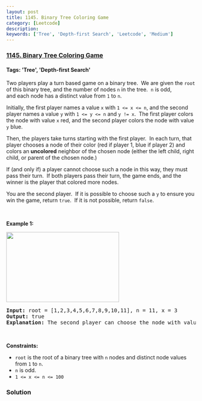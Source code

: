 ```yaml
---
layout: post
title: 1145. Binary Tree Coloring Game
category: [Leetcode]
description: 
keywords: ['Tree', 'Depth-first Search', 'Leetcode', 'Medium']
---
```

### [1145. Binary Tree Coloring Game](https://leetcode.com/problems/binary-tree-coloring-game)

#### Tags: 'Tree', 'Depth-first Search'

<div class="content__u3I1 question-content__JfgR"><div><p>Two players play a turn based game on a binary tree.  We are given the <code>root</code> of this binary tree, and the number of nodes <code>n</code> in the tree.  <code>n</code> is odd, and each node has a distinct value from <code>1</code> to <code>n</code>.</p>
<p>Initially, the first player names a value <code>x</code> with <code>1 &lt;= x &lt;= n</code>, and the second player names a value <code>y</code> with <code>1 &lt;= y &lt;= n</code> and <code>y != x</code>.  The first player colors the node with value <code>x</code> red, and the second player colors the node with value <code>y</code> blue.</p>
<p>Then, the players take turns starting with the first player.  In each turn, that player chooses a node of their color (red if player 1, blue if player 2) and colors an <strong>uncolored</strong> neighbor of the chosen node (either the left child, right child, or parent of the chosen node.)</p>
<p>If (and only if) a player cannot choose such a node in this way, they must pass their turn.  If both players pass their turn, the game ends, and the winner is the player that colored more nodes.</p>
<p>You are the second player.  If it is possible to choose such a <code>y</code> to ensure you win the game, return <code>true</code>.  If it is not possible, return <code>false</code>.</p>
<p> </p>
<p><strong>Example 1:</strong></p>
<img alt="" src="https://assets.leetcode.com/uploads/2019/08/01/1480-binary-tree-coloring-game.png" style="width: 300px; height: 186px;"/>
<pre><strong>Input:</strong> root = [1,2,3,4,5,6,7,8,9,10,11], n = 11, x = 3
<strong>Output:</strong> true
<strong>Explanation: </strong>The second player can choose the node with value 2.
</pre>
<p> </p>
<p><strong>Constraints:</strong></p>
<ul>
<li><code>root</code> is the root of a binary tree with <code>n</code> nodes and distinct node values from <code>1</code> to <code>n</code>.</li>
<li><code>n</code> is odd.</li>
<li><code>1 &lt;= x &lt;= n &lt;= 100</code></li>
</ul>
</div></div>

### Solution
